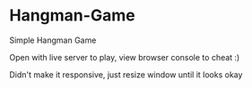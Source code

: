 # Hangman-Game
Simple Hangman Game 

Open with live server to play, view browser console to cheat :)

Didn't make it responsive, just resize window until it looks okay
